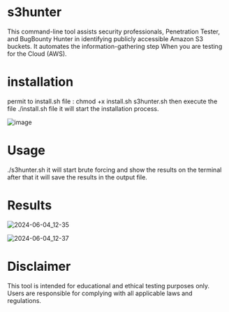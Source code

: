 # s3hunter
 This command-line tool assists security professionals, Penetration Tester, and BugBounty Hunter  in identifying publicly accessible Amazon S3 buckets. It automates the information-gathering step When you are testing for the Cloud (AWS).
 
# installation
permit to install.sh file : chmod +x install.sh s3hunter.sh then execute the file ./install.sh file it will start the installation process.

![image](https://github.com/husnainsuleman/s3hunter/assets/51457254/02c63be4-9bcc-4de2-8489-536e95bcc38c)

# Usage 

./s3hunter.sh 
it will start brute forcing and show the results on the terminal  after that it will save the results in  the output file.

# Results

![2024-06-04_12-35](https://github.com/husnainsuleman/s3hunter/assets/51457254/a0a0b68a-17d2-4dd3-a2f2-7f1ab0118769)

![2024-06-04_12-37](https://github.com/husnainsuleman/s3hunter/assets/51457254/fafbb62f-5d34-402d-a4d5-e72306521dc4)


# Disclaimer
This tool is intended for educational and ethical testing purposes only. Users are responsible for complying with all applicable laws and regulations.


